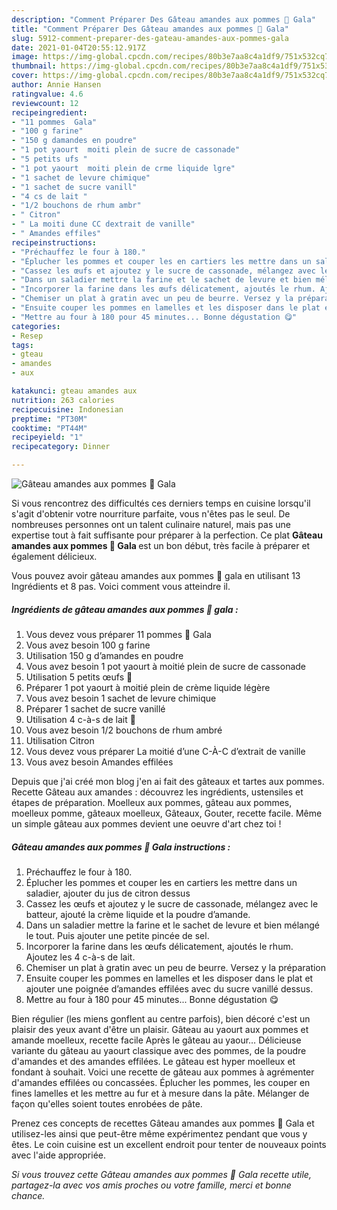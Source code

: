 ```yaml
---
description: "Comment Préparer Des Gâteau amandes aux pommes 🍎 Gala"
title: "Comment Préparer Des Gâteau amandes aux pommes 🍎 Gala"
slug: 5912-comment-preparer-des-gateau-amandes-aux-pommes-gala
date: 2021-01-04T20:55:12.917Z
image: https://img-global.cpcdn.com/recipes/80b3e7aa8c4a1df9/751x532cq70/gateau-amandes-aux-pommes-🍎-gala-photo-principale-de-la-recette.jpg
thumbnail: https://img-global.cpcdn.com/recipes/80b3e7aa8c4a1df9/751x532cq70/gateau-amandes-aux-pommes-🍎-gala-photo-principale-de-la-recette.jpg
cover: https://img-global.cpcdn.com/recipes/80b3e7aa8c4a1df9/751x532cq70/gateau-amandes-aux-pommes-🍎-gala-photo-principale-de-la-recette.jpg
author: Annie Hansen
ratingvalue: 4.6
reviewcount: 12
recipeingredient:
- "11 pommes  Gala"
- "100 g farine"
- "150 g damandes en poudre"
- "1 pot yaourt  moiti plein de sucre de cassonade"
- "5 petits ufs "
- "1 pot yaourt  moiti plein de crme liquide lgre"
- "1 sachet de levure chimique"
- "1 sachet de sucre vanill"
- "4 cs de lait "
- "1/2 bouchons de rhum ambr"
- " Citron"
- " La moiti dune CC dextrait de vanille"
- " Amandes effiles"
recipeinstructions:
- "Préchauffez le four à 180."
- "Éplucher les pommes et couper les en cartiers les mettre dans un saladier, ajouter du jus de citron dessus"
- "Cassez les œufs et ajoutez y le sucre de cassonade, mélangez avec le batteur, ajouté la crème liquide et la poudre d’amande."
- "Dans un saladier mettre la farine et le sachet de levure et bien mélangé le tout. Puis ajouter une petite pincée de sel."
- "Incorporer la farine dans les œufs délicatement, ajoutés le rhum. Ajoutez les 4 c-à-s de lait."
- "Chemiser un plat à gratin avec un peu de beurre. Versez y la préparation"
- "Ensuite couper les pommes en lamelles et les disposer dans le plat et ajouter une poignée d’amandes effilées avec du sucre vanillé dessus."
- "Mettre au four à 180 pour 45 minutes... Bonne dégustation 😋"
categories:
- Resep
tags:
- gteau
- amandes
- aux

katakunci: gteau amandes aux 
nutrition: 263 calories
recipecuisine: Indonesian
preptime: "PT30M"
cooktime: "PT44M"
recipeyield: "1"
recipecategory: Dinner

---
```



![Gâteau amandes aux pommes 🍎 Gala](https://img-global.cpcdn.com/recipes/80b3e7aa8c4a1df9/751x532cq70/gateau-amandes-aux-pommes-🍎-gala-photo-principale-de-la-recette.jpg)

Si vous rencontrez des difficultés ces derniers temps en cuisine lorsqu'il s'agit d'obtenir votre nourriture parfaite, vous n'êtes pas le seul. De nombreuses personnes ont un talent culinaire naturel, mais pas une expertise tout à fait suffisante pour préparer à la perfection. Ce plat <strong> Gâteau amandes aux pommes 🍎 Gala </strong> est un bon début, très facile à préparer et également délicieux.

<!--inarticleads1-->

Vous pouvez avoir gâteau amandes aux pommes 🍎 gala en utilisant 13 Ingrédients et 8 pas. Voici comment vous atteindre il.

##### Ingrédients de gâteau amandes aux pommes 🍎 gala :

1. Vous devez vous préparer 11 pommes 🍎 Gala
1. Vous avez besoin 100 g farine
1. Utilisation 150 g d’amandes en poudre
1. Vous avez besoin 1 pot yaourt à moitié plein de sucre de cassonade
1. Utilisation 5 petits œufs 🥚
1. Préparer 1 pot yaourt à moitié plein de crème liquide légère
1. Vous avez besoin 1 sachet de levure chimique
1. Préparer 1 sachet de sucre vanillé
1. Utilisation 4 c-à-s de lait 🥛
1. Vous avez besoin 1/2 bouchons de rhum ambré
1. Utilisation  Citron
1. Vous devez vous préparer  La moitié d’une C-À-C d’extrait de vanille
1. Vous avez besoin  Amandes effilées


Depuis que j&#39;ai créé mon blog j&#39;en ai fait des gâteaux et tartes aux pommes. Recette Gâteau aux amandes : découvrez les ingrédients, ustensiles et étapes de préparation. Moelleux aux pommes, gâteau aux pommes, moelleux pomme, gâteaux moelleux, Gâteaux, Gouter, recette facile. Même un simple gâteau aux pommes devient une oeuvre d&#39;art chez toi ! 

<!--inarticleads2-->

##### Gâteau amandes aux pommes 🍎 Gala instructions :

1. Préchauffez le four à 180.
1. Éplucher les pommes et couper les en cartiers les mettre dans un saladier, ajouter du jus de citron dessus
1. Cassez les œufs et ajoutez y le sucre de cassonade, mélangez avec le batteur, ajouté la crème liquide et la poudre d’amande.
1. Dans un saladier mettre la farine et le sachet de levure et bien mélangé le tout. Puis ajouter une petite pincée de sel.
1. Incorporer la farine dans les œufs délicatement, ajoutés le rhum. Ajoutez les 4 c-à-s de lait.
1. Chemiser un plat à gratin avec un peu de beurre. Versez y la préparation
1. Ensuite couper les pommes en lamelles et les disposer dans le plat et ajouter une poignée d’amandes effilées avec du sucre vanillé dessus.
1. Mettre au four à 180 pour 45 minutes... Bonne dégustation 😋


Bien régulier (les miens gonflent au centre parfois), bien décoré c&#39;est un plaisir des yeux avant d&#39;être un plaisir. Gâteau au yaourt aux pommes et amande moelleux, recette facile Après le gâteau au yaour… Délicieuse variante du gâteau au yaourt classique avec des pommes, de la poudre d&#39;amandes et des amandes effilées. Le gâteau est hyper moelleux et fondant à souhait. Voici une recette de gâteau aux pommes à agrémenter d&#39;amandes effilées ou concassées. Éplucher les pommes, les couper en fines lamelles et les mettre au fur et à mesure dans la pâte. Mélanger de façon qu&#39;elles soient toutes enrobées de pâte. 

<!--inarticleads1-->

<p>
Prenez ces concepts de recettes Gâteau amandes aux pommes 🍎 Gala et utilisez-les ainsi que peut-être même expérimentez pendant que vous y êtes. Le coin cuisine est un excellent endroit pour tenter de nouveaux points avec l'aide appropriée.
</p>

<p>
<i>Si vous trouvez cette Gâteau amandes aux pommes 🍎 Gala recette utile, partagez-la avec vos amis proches ou votre famille, merci et bonne chance.</i>
</p>
